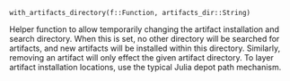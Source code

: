 ```
with_artifacts_directory(f::Function, artifacts_dir::String)
```

Helper function to allow temporarily changing the artifact installation and search directory.  When this is set, no other directory will be searched for artifacts, and new artifacts will be installed within this directory.  Similarly, removing an artifact will only effect the given artifact directory.  To layer artifact installation locations, use the typical Julia depot path mechanism.
